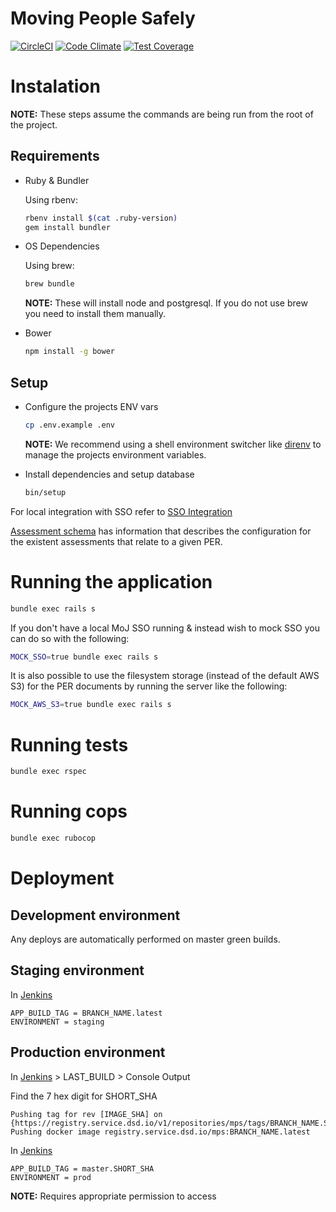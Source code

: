 # Moving People Safely

[![CircleCI](https://circleci.com/gh/ministryofjustice/moving-people-safely.svg?style=svg)](https://circleci.com/gh/ministryofjustice/moving-people-safely) [![Code Climate](https://codeclimate.com/github/ministryofjustice/moving-people-safely/badges/gpa.svg)](https://codeclimate.com/github/ministryofjustice/moving-people-safely) [![Test Coverage](https://codeclimate.com/github/ministryofjustice/moving-people-safely/badges/coverage.svg)](https://codeclimate.com/github/ministryofjustice/moving-people-safely/coverage)

# Instalation

**NOTE:** These steps assume the commands are being run from the root of the project.

## Requirements

* Ruby & Bundler

  Using rbenv:

  ```bash
  rbenv install $(cat .ruby-version)
  gem install bundler
  ```

* OS Dependencies

  Using brew:

  ```bash
  brew bundle
  ```
  **NOTE:** These will install node and postgresql. If you do not use brew you need to install them manually.

* Bower

  ```bash
  npm install -g bower
  ```

## Setup

* Configure the projects ENV vars

  ```bash
  cp .env.example .env
  ```

  **NOTE:** We recommend using a shell environment switcher like [direnv](https://github.com/direnv/direnv) to manage the projects environment variables.

* Install dependencies and setup database

  ```bash
  bin/setup
  ```

For local integration with SSO refer to [SSO Integration](docs/sso_integration.md)

[Assessment schema](docs/assessments_schema.md) has information that describes the configuration for the existent assessments that relate to a given PER.

# Running the application

  ```bash
  bundle exec rails s
  ```
  If you don't have a local MoJ SSO running & instead wish to mock SSO you can do so with the following:

  ```bash
  MOCK_SSO=true bundle exec rails s
  ```

  It is also possible to use the filesystem storage (instead of the default AWS S3) for the PER documents by running the server like the following:

  ```bash
  MOCK_AWS_S3=true bundle exec rails s
  ```

# Running tests

  ```bash
  bundle exec rspec
  ```

# Running cops

  ```bash
  bundle exec rubocop
  ```

# Deployment

## Development environment

Any deploys are automatically performed on master green builds.

## Staging environment

In [Jenkins](https://ci.service.dsd.io/view/MPS/job/mps-deploy/build)

```
APP_BUILD_TAG = BRANCH_NAME.latest
ENVIRONMENT = staging
```

## Production environment
In [Jenkins](https://ci.service.dsd.io/view/MPS/job/mps-build-docker/) > LAST_BUILD > Console Output

Find the 7 hex digit for SHORT_SHA

```shell
Pushing tag for rev [IMAGE_SHA] on {https://registry.service.dsd.io/v1/repositories/mps/tags/BRANCH_NAME.SHORT_SHA}
Pushing docker image registry.service.dsd.io/mps:BRANCH_NAME.latest
```

In [Jenkins](https://ci.service.dsd.io/view/MPS/job/mps-deploy/build)

```
APP_BUILD_TAG = master.SHORT_SHA
ENVIRONMENT = prod
```

**NOTE:** Requires appropriate permission to access
